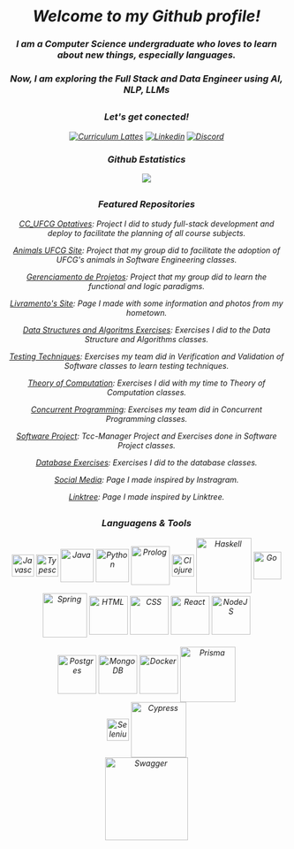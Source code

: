 <div>
    <em align="center"/>
<div/>
    
# Welcome to my Github profile!

### I am a Computer Science undergraduate who loves to learn about new things, especially languages. 
### Now, I am exploring the Full Stack and Data Engineer using AI, NLP, LLMs
##

### Let's get conected!

[![Curriculum Lattes](https://img.shields.io/badge/Curriculum%20Lattes-000080?style=for-the-badge&logo=lattes&logoColor=white)](http://lattes.cnpq.br/3891602746578963)
[![Linkedin](https://img.shields.io/badge/LinkedIn-0077B5?style=for-the-badge&logo=linkedin&logoColor=white)](https://www.linkedin.com/in/vit%C3%B3ria-maria-do-nascimento-258899255?lipi=urn%3Ali%3Apage%3Ad_flagship3_profile_view_base_contact_details%3BpJ7mDSN9QuWfDyX4nccHTg%3D%3D)
[![Discord](https://img.shields.io/badge/Discord-543DE0?style=for-the-badge&logo=discord&logoColor=white)](https://discord.com/channels/VitóriaMaria#7307) 


### Github Estatistics
<div>
    <img align="center" heigh="180cm" src="https://github-readme-stats.vercel.app/api?username=Vitoria-Maria0912&shows_Github_logo_instead_ranklevel=true&theme=tokyonight"/>
</div>

##

### Featured Repositories

[CC_UFCG Optatives](https://github.com/Vitoria-Maria0912/optativas-cc-ufcg): Project I did to study full-stack development and deploy to facilitate the planning of all course subjects.

[Animals UFCG Site](https://github.com/Engenharia-de-Software-04): Project that my group did to facilitate the adoption of UFCG's animals in Software Engineering classes.

[Gerenciamento de Projetos](https://github.com/Vitoria-Maria0912/GerenciamentoProjetos): Project that my group did to learn the functional and logic paradigms.

[Livramento's Site](https://github.com/Vitoria-Maria0912/Hometown-Site): Page I made with some information and photos from my hometown. 

[Data Structures and Algoritms Exercises](https://github.com/Vitoria-Maria0912/LEDA): Exercises I did to the Data Structure and Algorithms classes.

[Testing Techniques](https://github.com/Vitoria-Maria0912/Verificacao-e-Validacao-de-Software.git): Exercises my team did in Verification and Validation of Software classes to learn testing techniques.

[Theory of Computation](https://github.com/Vitoria-Maria0912/TC): Exercises I did with my time to Theory of Computation classes.

[Concurrent Programming](https://github.com/Vitoria-Maria0912/Programacao-Concorrente.git): Exercises my team did in Concurrent Programming classes.

[Software Project](https://github.com/Vitoria-Maria0912/Projeto-de-Software): Tcc-Manager Project and Exercises done in Software Project classes. 

[Database Exercises](https://github.com/Vitoria-Maria0912/Banco-de-Dados): Exercises I did to the database classes.

[Social Media](https://github.com/Vitoria-Maria0912/Social-Media): Page I made inspired by Instragram.

[Linktree](https://github.com/Vitoria-Maria0912/Linktree): Page I made inspired by Linktree.

##
    
### Languagens & Tools 

<div>
    <img align="center" alt="Javascript" height="40" widht="20" src="https://cdn.jsdelivr.net/gh/devicons/devicon@latest/icons/javascript/javascript-original.svg" />
    <img align="center" alt="Typescript" height="40" widht="20" src="https://cdn.jsdelivr.net/gh/devicons/devicon@latest/icons/typescript/typescript-original.svg" />
    <img align="center" alt="Java" height="60" widht="70" src="https://cdn.jsdelivr.net/gh/devicons/devicon/icons/java/java-original-wordmark.svg"/>
    <img align="center" alt="Python" height="60" widht="40" src="https://cdn.jsdelivr.net/gh/devicons/devicon/icons/python/python-original-wordmark.svg"/>
    <img align="center" alt="Prolog" height="70" widht="40" src="https://cdn.jsdelivr.net/gh/devicons/devicon@latest/icons/prolog/prolog-original-wordmark.svg" />
    <img align="center" alt="Clojure" height="40" widht="40" src="https://cdn.jsdelivr.net/gh/devicons/devicon@latest/icons/clojure/clojure-original.svg" />
    <img align="center" alt="Haskell" height="100" widht="130" src="https://cdn.jsdelivr.net/gh/devicons/devicon/icons/haskell/haskell-original-wordmark.svg" />
    <img align="center" alt="Go" height="50" widht="50" src="https://cdn.jsdelivr.net/gh/devicons/devicon@latest/icons/go/go-original-wordmark.svg" />
    <br>
    <img align="center" alt="Spring" height="80" widht="70" src="https://cdn.jsdelivr.net/gh/devicons/devicon@latest/icons/spring/spring-original-wordmark.svg" />
    <img align="center" alt="HTML" height="70" widht="20" src="https://cdn.jsdelivr.net/gh/devicons/devicon@latest/icons/html5/html5-original-wordmark.svg" />
    <img align="center" alt="CSS" height="70" widht="20" src="https://cdn.jsdelivr.net/gh/devicons/devicon@latest/icons/css3/css3-original-wordmark.svg" />
    <img align="center" alt="React" height="70" widht="70" src="https://cdn.jsdelivr.net/gh/devicons/devicon@latest/icons/react/react-original-wordmark.svg" />
    <img align="center" alt="NodeJS" height="70" widht="40" src="https://cdn.jsdelivr.net/gh/devicons/devicon@latest/icons/nodejs/nodejs-original-wordmark.svg" />   
<!--     <img align="center" alt="Angular" height="70" widht="70" src="https://cdn.jsdelivr.net/gh/devicons/devicon@latest/icons/angular/angular-original.svg" /> -->
<!--     <img align="center" alt="AWS" height="70" widht="70" src="https://cdn.jsdelivr.net/gh/devicons/devicon@latest/icons/amazonwebservices/amazonwebservices-original-wordmark.svg" />   -->
<!--     <img align="center" alt="Bash" height="70" widht="70" src="https://cdn.jsdelivr.net/gh/devicons/devicon@latest/icons/bash/bash-original.svg" /> -->
<!--     <img align="center" alt="Next" height="70" widht="70" src="https://cdn.jsdelivr.net/gh/devicons/devicon@latest/icons/nextjs/nextjs-line-wordmark.svg" /> -->
<!--     <img align="center" alt="Ruby" height="70" widht="70" src="https://cdn.jsdelivr.net/gh/devicons/devicon@latest/icons/ruby/ruby-original-wordmark.svg" /> -->
<!--     <img align="center" alt="Kafka" height="70" widht="70" src="https://cdn.jsdelivr.net/gh/devicons/devicon@latest/icons/apachekafka/apachekafka-original-wordmark.svg" /> -->
    <br>
    <br>
    <img align="center" alt="Postgres" height="70" widht="40" src="https://cdn.jsdelivr.net/gh/devicons/devicon/icons/postgresql/postgresql-plain-wordmark.svg" />
    <img align="center" alt="MongoDB" height="70" widht="40" <img src="https://cdn.jsdelivr.net/gh/devicons/devicon@latest/icons/mongodb/mongodb-original-wordmark.svg" />
    <img align="center" alt="Docker" height="70" widht="40" src="https://cdn.jsdelivr.net/gh/devicons/devicon@latest/icons/docker/docker-original-wordmark.svg" />
    <img align="center" alt="Prisma" height="100" widht="70" src="https://cdn.jsdelivr.net/gh/devicons/devicon@latest/icons/prisma/prisma-original-wordmark.svg" />
    <br>
    <img align="center" alt="Selenium" height="40" widht="40" src="https://cdn.jsdelivr.net/gh/devicons/devicon@latest/icons/selenium/selenium-original.svg" />
    <img align="center" alt="Cypress" height="100" widht="70" src="https://cdn.jsdelivr.net/gh/devicons/devicon@latest/icons/cypressio/cypressio-original-wordmark.svg" />
    <br>
    <img align="center" alt="Swagger" height="150" widht="100" src="https://cdn.jsdelivr.net/gh/devicons/devicon@latest/icons/swagger/swagger-original-wordmark.svg" />
<div/>          
